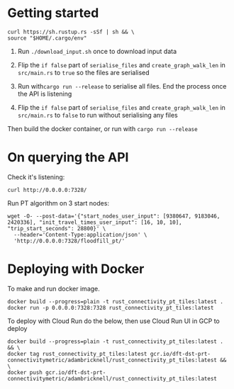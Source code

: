 # Getting started

```
curl https://sh.rustup.rs -sSf | sh && \
source "$HOME/.cargo/env"
```

1. Run `./download_input.sh` once to download input data

2. Flip the `if false` part of `serialise_files` and `create_graph_walk_len` in `src/main.rs` to `true` so the files are serialised

3. Run with`cargo run --release` to serialise all files. End the process once the API is listening

4. Flip the `if false` part of `serialise_files` and `create_graph_walk_len` in `src/main.rs` to `false` to run without serialising any files

Then build the docker container, or run with `cargo run --release`


# On querying the API

Check it's listening:
```
curl http://0.0.0.0:7328/
```
    
    
Run PT algorithm on 3 start nodes: 
```
wget -O- --post-data='{"start_nodes_user_input": [9380647, 9183046, 2420336], "init_travel_times_user_input": [16, 10, 10], "trip_start_seconds": 28800}' \
  --header='Content-Type:application/json' \
  'http://0.0.0.0:7328/floodfill_pt/'
```


# Deploying with Docker

To make and run docker image.
```
docker build --progress=plain -t rust_connectivity_pt_tiles:latest .
docker run -p 0.0.0.0:7328:7328 rust_connectivity_pt_tiles:latest
```

To deploy with Cloud Run do the below, then use Cloud Run UI in GCP to deploy
```
docker build --progress=plain -t rust_connectivity_pt_tiles:latest . && \
docker tag rust_connectivity_pt_tiles:latest gcr.io/dft-dst-prt-connectivitymetric/adambricknell/rust_connectivity_pt_tiles:latest && \
docker push gcr.io/dft-dst-prt-connectivitymetric/adambricknell/rust_connectivity_pt_tiles:latest
```



